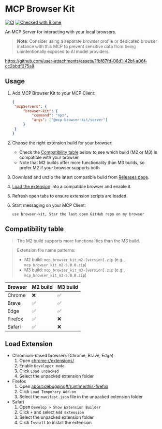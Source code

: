 # MCP Browser Kit

[![CI](https://github.com/ndthanhdev/mcp-browser-kit/actions/workflows/ci.yml/badge.svg)](https://github.com/ndthanhdev/mcp-browser-kit/actions/workflows/ci.yml) [![Checked with Biome](https://img.shields.io/badge/Checked_with-Biome-60a5fa?style=flat&logo=biome)](https://biomejs.dev)

An MCP Server for interacting with your local browsers.

> **Note**: Consider using a separate browser profile or dedicated browser instance with this MCP to prevent sensitive data from being unintentionally exposed to AI model providers.

https://github.com/user-attachments/assets/1fbf87fd-06d1-42bf-a06f-cc2bbdf375a8

## Usage

1. Add MCP Browser Kit to your MCP Client:

   ```json
   {
   	"mcpServers": {
   		"browser-kit": {
   			"command": "npx",
   			"args": ["@mcp-browser-kit/server"]
   		}
   	}
   }
   ```

2. Choose the right extension build for your browser:

   - Check the [Compatibility table](#compatibility-table) below to see which build (M2 or M3) is compatible with your browser
   - Note that M2 builds offer more functionality than M3 builds, so prefer M2 if your browser supports both

3. Download and unzip the latest compatible build from [Releases page](https://github.com/ndthanhdev/mcp-browser-kit/releases).

4. [Load the extension](#load-extension) into a compatible browser and enable it.

5. Refresh open tabs to ensure extension scripts are loaded.

6. Start messaging on your MCP Client:

   ```
   use browser-kit, Star the last open GitHub repo on my browser
   ```

## Compatibility table

> The M2 build supports more functionalities than the M3 build.

> Extension file name patterns:
>
> - M2 build: `mcp_browser_kit_m2-[version].zip` (e.g., `mcp_browser_kit_m2-5.0.0.zip`)
> - M3 build: `mcp_browser_kit_m3-[version].zip` (e.g., `mcp_browser_kit_m3-5.0.0.zip`)

| Browser | M2 build | M3 build |
| ------- | -------- | -------- |
| Chrome  | ❌       | ✅       |
| Brave   | ✅       | ✅       |
| Edge    | ✅       | ✅       |
| Firefox | ✅       | ❌       |
| Safari  | ✅       | ❌       |

## Load Extension

- Chromium-based browsers (Chrome, Brave, Edge)
  1.  Open [chrome://extensions/](chrome://extensions/)
  2.  Enable `Developer mode`
  3.  Click `Load unpacked`
  4.  Select the unpacked extension folder
- Firefox
  1.  Open [about:debugging#/runtime/this-firefox](about:debugging#/runtime/this-firefox)
  2.  Click `Load Temporary Add-on`
  3.  Select the `manifest.json` file in the unpacked extension folder
- Safari
  1.  Open `Develop > Show Extension Builder`
  2.  Click `+` and select `Add Extension`
  3.  Select the unpacked extension folder
  4.  Click `Install` to install the extension
